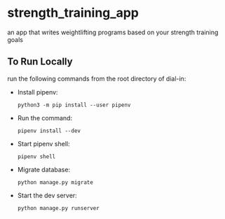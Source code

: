# strength_training_app
an app that writes weightlifting programs based on your strength training goals

## To Run Locally
run the following commands from the root directory of dial-in:

* Install pipenv:
  ```
  python3 -m pip install --user pipenv
  ```
* Run the command:
  ```
  pipenv install --dev
  ```
  
* Start pipenv shell:
  ```
  pipenv shell

* Migrate database:
  ```
  python manage.py migrate 
  ```

* Start the dev server:
  ```
  python manage.py runserver
  ```
